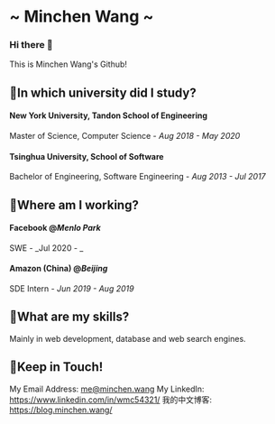 # ~ Minchen Wang ~

### Hi there 👋

This is Minchen Wang's Github!

## 🧶In which university did I study?

#### New York University, Tandon School of Engineering
Master of Science, Computer Science - _Aug 2018 - May 2020_

#### Tsinghua University, School of Software
Bachelor of Engineering, Software Engineering - _Aug 2013 - Jul 2017_

## 🎨Where am I working?

#### Facebook @_Menlo Park_
SWE - _Jul 2020 - _

#### Amazon (China) @_Beijing_
SDE Intern - _Jun 2019 - Aug 2019_

## 🎯What are my skills?
Mainly in web development, database and web search engines.

## 👀Keep in Touch!

My Email Address: me@minchen.wang
My LinkedIn: https://www.linkedin.com/in/wmc54321/
我的中文博客: https://blog.minchen.wang/

<!--
**wmc54321/wmc54321** is a ✨ _special_ ✨ repository because its `README.md` (this file) appears on your GitHub profile.

Here are some ideas to get you started:

- 🔭 I’m currently working on ...
- 🌱 I’m currently learning ...
- 👯 I’m looking to collaborate on ...
- 🤔 I’m looking for help with ...
- 💬 Ask me about ...
- 📫 How to reach me: ...
- 😄 Pronouns: ...
- ⚡ Fun fact: ...
-->
